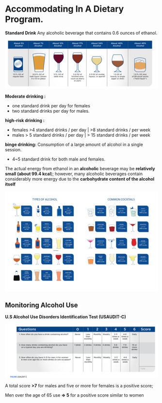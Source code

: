 # Accommodating In A Dietary Program.

**Standard Drink**  Any alcoholic beverage that contains 0.6 ounces of ethanol. 

![](../.gitbook/assets/screen-shot-2021-01-16-at-8.37.17-pm.png)

**Moderate drinking  :**  

* one standard drink per day for females 
* two standard drinks per day for males.

**high-risk drinking :**

* females  &gt;4 standard drinks / per day   \|  &gt;8 standard drinks / per week
* males  &gt; 5 standard drinks / per day   \|  &gt; 15 standard drinks / per week

**binge drinking:** Consumption of a large amount of alcohol in a single session.



* 4~5 standard drink for both male and females.

The actual energy from ethanol in an **alcoholic** beverage may be **relatively small \(about 99.4 kcal**\); however, many alcoholic beverages contain considerably more energy due to the **carbohydrate content of the alcohol itself**

![](../.gitbook/assets/module-9-caloriesandabvcommondrinks-1-.jpg)

## Monitoring Alcohol Use

**U.S Alcohol Use Disorders Identification Test \(USAUDIT-C\)** 

![](../.gitbook/assets/screen-shot-2021-01-16-at-8.52.25-pm.png)

A total score **&gt;7**  for males and five or more for females is a positive score;

Men over the age of 65 use  **=&gt; 5** for a positive score similar to women

